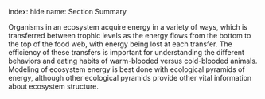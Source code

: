 index: hide
name: Section Summary

Organisms in an ecosystem acquire energy in a variety of ways, which is transferred between trophic levels as the energy flows from the bottom to the top of the food web, with energy being lost at each transfer. The efficiency of these transfers is important for understanding the different behaviors and eating habits of warm-blooded versus cold-blooded animals. Modeling of ecosystem energy is best done with ecological pyramids of energy, although other ecological pyramids provide other vital information about ecosystem structure.
